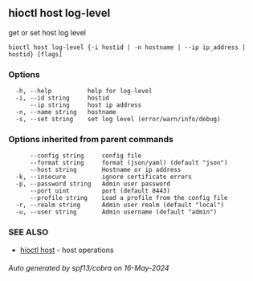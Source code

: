 ## hioctl host log-level

get or set host log level

```
hioctl host log-level {-i hostid | -n hostname | --ip ip_address | hostid} [flags]
```

### Options

```
  -h, --help          help for log-level
  -i, --id string     hostid
      --ip string     host ip address
  -n, --name string   hostname
  -s, --set string    set log level (error/warn/info/debug)
```

### Options inherited from parent commands

```
      --config string     config file
      --format string     format (json/yaml) (default "json")
      --host string       Hostname or ip address
  -k, --insecure          ignore certificate errors
  -p, --password string   Admin user password
      --port uint         port (default 8443)
      --profile string    Load a profile from the config file
  -r, --realm string      Admin user realm (default "local")
  -u, --user string       Admin username (default "admin")
```

### SEE ALSO

* [hioctl host](hioctl_host.md)	 - host operations

###### Auto generated by spf13/cobra on 16-May-2024
